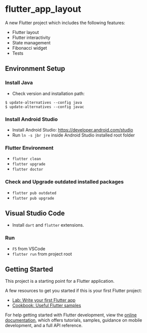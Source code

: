 # flutter_app_layout

A new Flutter project which includes the following features:

- Flutter layout
- Flutter interactivity
- State management
- Fibonacci widget
- Tests

## Environment Setup

### Install Java

- Check version and installation path:

```
$ update-alternatives --config java
$ update-alternatives --config javac
```

### Install Android Studio

- Install Android Studio: https://developer.android.com/studio
- Run `ln -s jbr jre` inside Android Studio installed root folder

### Flutter Environment

- `flutter clean`
- `flutter upgrade`
- `flutter doctor`

### Check and Upgrade outdated installed packages

- `flutter pub outdated`
- `flutter pub upgrade`

## Visual Studio Code

- Install `dart` and `flutter` extensions.

### Run

- `F5` from VSCode
- `flutter run` from project root

## Getting Started

This project is a starting point for a Flutter application.

A few resources to get you started if this is your first Flutter project:

- [Lab: Write your first Flutter app](https://docs.flutter.dev/get-started/codelab)
- [Cookbook: Useful Flutter samples](https://docs.flutter.dev/cookbook)

For help getting started with Flutter development, view the
[online documentation](https://docs.flutter.dev/), which offers tutorials,
samples, guidance on mobile development, and a full API reference.
